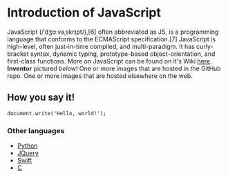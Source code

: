 # Introduction of JavaScript
JavaScript (/ˈdʒɑːvəˌskrɪpt/),[6] often abbreviated as JS, is a programming language that conforms to the ECMAScript specification.[7] JavaScript is high-level, often just-in-time compiled, and multi-paradigm. It has curly-bracket syntax, dynamic typing, prototype-based object-orientation, and first-class functions.
More on JavaScript can be found on it's Wiki [here](https://en.wikipedia.org/wiki/JavaScript).  **Inventor** pictured *below*!
One or more images that are hosted in the GitHub repo.
One or more images that are hosted elsewhere on the web.

## How you say it!
`document.write('Hello, world!');`

### Other languages
- [Python](https://github.com/abswd2/Final-Project-Musser-1000/blob/master/Python.md)
- [JQuery]()
- [Swift]()
- [C]()

